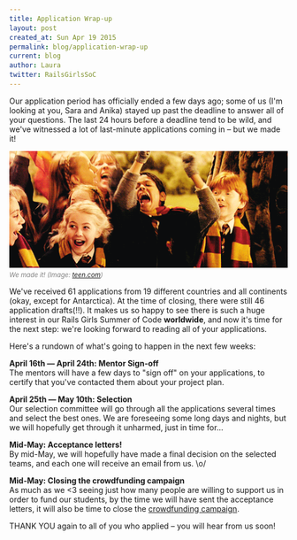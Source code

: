 ```yaml
---
title: Application Wrap-up
layout: post
created_at: Sun Apr 19 2015
permalink: blog/application-wrap-up
current: blog
author: Laura
twitter: RailsGirlsSoC
---
```


Our application period has officially ended a few days ago; some of us (I'm looking at you, Sara and Anika) stayed up past the deadline to answer all of your questions. The last 24 hours before a deadline tend to be wild, and we've witnessed a lot of last-minute applications coming in – but we made it!  

<img src="/img/blog/2015/wrap-up-cheering.gif" alt="cheering" width="600">
<font color="grey"><small><i>We made it! (Image: <a href="http://www.teen.com/2013/07/23/celebrities/daniel-radcliffe-birthday-july-23-2013-harry-potter-gifs/" target="_blank">teen.com</a>)</i></small></font>  

We've received 61 applications from 19 different countries and all continents (okay, except for Antarctica). At the time of closing, there were still 46 application drafts(!!). It makes us so happy to see there is such a huge interest in our Rails Girls Summer of Code **worldwide**, and now it's time for the next step: we're looking forward to reading all of your applications.  

Here's a rundown of what's going to happen in the next few weeks:  

**April 16th — April 24th: Mentor Sign-off**  
The mentors will have a few days to "sign off" on your applications, to certify that you've contacted them about your project plan.  

**April 25th — May 10th: Selection**  
Our selection committee will go through all the applications several times and select the best ones. We are foreseeing some long days and nights, but we will hopefully get through it unharmed, just in time for...

**Mid-May: Acceptance letters!**  
By mid-May, we will hopefully have made a final decision on the selected teams, and each one will receive an email from us. \o/  

**Mid-May: Closing the crowdfunding campaign**  
As much as we <3 seeing just how many people are willing to support us in order to fund our students, by the time we will have sent the acceptance letters, it will also be time to close the [crowdfunding campaign](http://railsgirlssummerofcode.org/campaign/).  

THANK YOU again to all of you who applied – you will hear from us soon!